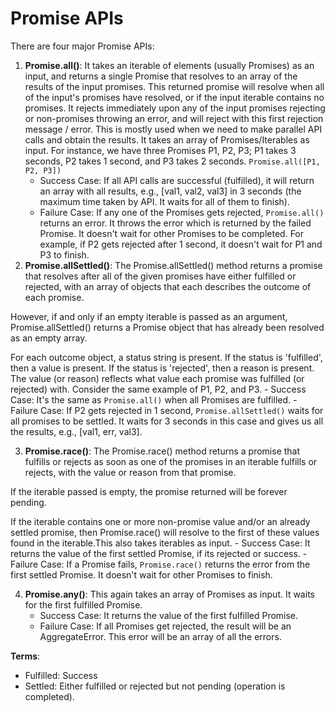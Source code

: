 # Promise APIs

There are four major Promise APIs:

1. **Promise.all()**: It  takes an iterable of elements (usually Promises) as an input, and returns a single Promise that resolves to an array of the results of the input promises. This returned promise will resolve when all of the input's             promises have resolved, or if the input iterable contains no promises. It rejects immediately upon any of the input promises rejecting or non-promises throwing an error, and will reject with this first rejection message / error. This is mostly used when we need to make parallel API calls and obtain the results. It takes an array of Promises/Iterables as input. For instance, we have three Promises      P1, P2, P3; P1 takes 3 seconds, P2 takes 1 second, and P3 takes 2 seconds. `Promise.all([P1, P2, P3])`
    - Success Case: If all API calls are successful (fulfilled), it will return an array with all results, e.g., [val1, val2, val3] in 3 seconds (the maximum time taken by API. It waits for all of them to finish).
    - Failure Case: If any one of the Promises gets rejected, `Promise.all()` returns an error. It throws the error which is returned by the failed Promise. It doesn't wait for other Promises to be completed. For example, if P2 gets rejected after 1 second, it doesn't wait for P1 and P3 to finish.
2. **Promise.allSettled()**: The Promise.allSettled() method returns a promise that resolves after all of the given   promises have either fulfilled or rejected, with an array of objects that each describes the outcome of each promise.

However, if and only if an empty iterable is passed as an argument, Promise.allSettled() returns a Promise object that has already been resolved as an empty array.

For each outcome object, a status string is present. If the status is 'fulfilled', then a value is present. If the status is 'rejected', then a reason is present. The value (or reason) reflects what value each promise was fulfilled (or rejected) with.
    Consider the same example of P1, P2, and P3.
    - Success Case: It's the same as `Promise.all()` when all Promises are fulfilled.
    - Failure Case: If P2 gets rejected in 1 second, `Promise.allSettled()` waits for all promises to be settled. It waits for 3 seconds in this case and gives us all the results, e.g., [val1, err, val3].
    
3. **Promise.race()**: The Promise.race() method returns a promise that fulfills or rejects as soon as one of the promises in an iterable fulfills or rejects, with the value or reason from that promise.

If the iterable passed is empty, the promise returned will be forever pending.

If the iterable contains one or more non-promise value and/or an already settled promise, then Promise.race() will resolve to the first of these values found in the iterable.This also takes iterables as input.
    - Success Case: It returns the value of the first settled Promise, if its rejected or success.
    - Failure Case: If a Promise fails, `Promise.race()` returns the error from the first settled Promise. It doesn't wait for other Promises to finish.
    
4. **Promise.any()**: This again takes an array of Promises as input. It waits for the first fulfilled Promise.
    - Success Case: It returns the value of the first fulfilled Promise.
    - Failure Case: If all Promises get rejected, the result will be an AggregateError. This error will be an array of all the errors.

**Terms**:

- Fulfilled: Success
- Settled: Either fulfilled or rejected but not pending (operation is completed).
